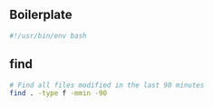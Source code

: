 ## Boilerplate
```bash
#!/usr/bin/env bash
```

## find
```bash
# Find all files modified in the last 90 minutes  
find . -type f -mmin -90
```
